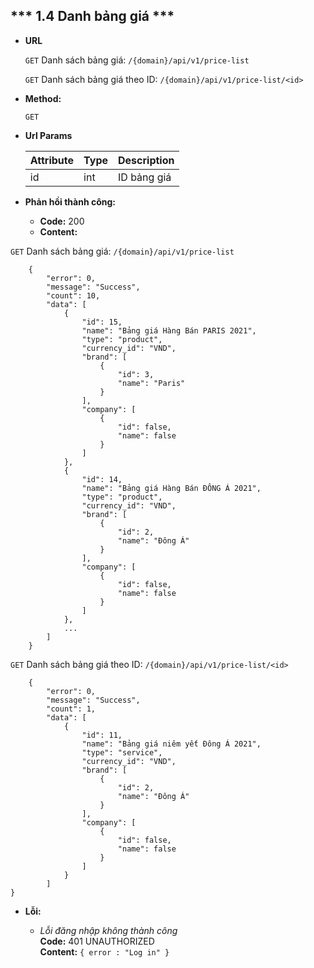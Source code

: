 
*** 1.4 Danh bảng giá ***
----

* **URL**

    `GET` Danh sách bảng giá: 
    `/{domain}/api/v1/price-list`
  
    `GET` Danh sách bảng giá theo ID:
    `/{domain}/api/v1/price-list/<id>`
  

* **Method:**

    `GET`

* **Url Params**
  
  | Attribute| Type | Description |
  |---|---|---|
  | id | int  | ID bảng giá |

* **Phản hồi thành công:**
    * **Code:** 200 <br />
    * **Content:** <br />
  
`GET` Danh sách bảng giá: 
    `/{domain}/api/v1/price-list`
  
```buildoutcfg
    {
        "error": 0,
        "message": "Success",
        "count": 10,
        "data": [
            {
                "id": 15,
                "name": "Bảng giá Hàng Bán PARIS 2021",
                "type": "product",
                "currency_id": "VND",
                "brand": [
                    {
                        "id": 3,
                        "name": "Paris"
                    }
                ],
                "company": [
                    {
                        "id": false,
                        "name": false
                    }
                ]
            },
            {
                "id": 14,
                "name": "Bảng giá Hàng Bán ĐÔNG Á 2021",
                "type": "product",
                "currency_id": "VND",
                "brand": [
                    {
                        "id": 2,
                        "name": "Đông Á"
                    }
                ],
                "company": [
                    {
                        "id": false,
                        "name": false
                    }
                ]
            },
            ...
        ]
    }
```
`GET` Danh sách bảng giá theo ID:
  `/{domain}/api/v1/price-list/<id>`
```buildoutcfg
    {
        "error": 0,
        "message": "Success",
        "count": 1,
        "data": [
            {
                "id": 11,
                "name": "Bảng giá niêm yết Đông Á 2021",
                "type": "service",
                "currency_id": "VND",
                "brand": [
                    {
                        "id": 2,
                        "name": "Đông Á"
                    }
                ],
                "company": [
                    {
                        "id": false,
                        "name": false
                    }
                ]
            }
        ]
}
```
* **Lỗi:**

  * _Lỗi đăng nhập không thành công_ <br />
    **Code:** 401 UNAUTHORIZED <br />
    **Content:** `{ error : "Log in" }`
